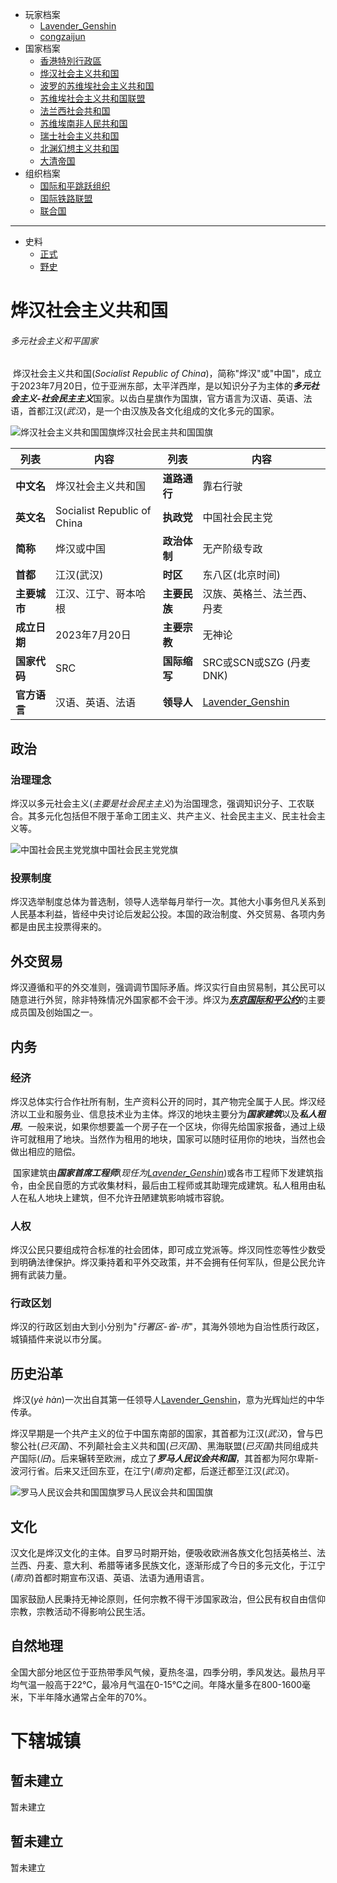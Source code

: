 - 玩家档案
  - [Lavender_Genshin](/档案馆/已归档/人物WIKI/Lavender_Genshin.md)
  - [congzaijun](/档案馆/已归档/人物WIKI/congzaijun.md) 
- 国家档案
  - [香港特別行政區](/档案馆/已归档/国家WIKI/香港特別行政區.md)
  - [烨汉社会主义共和国](/档案馆/已归档/国家WIKI/烨汉社会主义共和国.md)
  - [波罗的苏维埃社会主义共和国](/档案馆/已归档/国家WIKI/波罗的苏维埃社会主义共和国.md)
  - [苏维埃社会主义共和国联盟](/档案馆/已归档/国家WIKI/苏维埃社会主义共和国联盟.md)
  - [法兰西社会共和国](/档案馆/已归档/国家WIKI/法兰西社会共和国.md)
  - [苏维埃南非人民共和国](/档案馆/已归档/国家WIKI/苏维埃南非人民共和国.md)
  - [瑞士社会主义共和国](/档案馆/已归档/国家WIKI/瑞士社会主义共和国.md)
  - [北渊幻想主义共和国](/档案馆/已归档/国家WIKI/北渊幻想主义共和国.md)
  - [大清帝国](/档案馆/已归档/国家WIKI/大清帝国.md)
- 组织档案
  - [国际和平跳跃组织](/档案馆/已归档/同盟组织WIKI/国际和平跳跃组织.md)
  - [国际铁路联盟](/档案馆/已归档/同盟组织WIKI/国际铁路联盟.md)
  - [联合国](/档案馆/已归档/同盟组织WIKI/联合国.md)

---
- 史料
  - [正式](/档案馆/已归档/国家历史/正史.md)
  - [野史](/档案馆/已归档/国家历史/野史.md)

# 烨汉社会主义共和国<!-- {docsify-ignore-all} -->

###### 多元社会主义和平国家

​    烨汉社会主义共和国(*Socialist Republic of China*)，简称"烨汉"或"中国"，成立于2023年7月20日，位于亚洲东部，太平洋西岸，是以知识分子为主体的***多元社会主义-社会民主主义***国家。以齿白星旗作为国旗，官方语言为汉语、英语、法语，首都江汉(*武汉*)，是一个由汉族及各文化组成的文化多元的国家。

![烨汉社会主义共和国国旗](https://img-cdn.yvmou.cn/pigo/202412161818261.png)烨汉社会民主共和国国旗

| 列表         | 内容                        | 列表         | 内容                       |
| ------------ | --------------------------- | ------------ | -------------------------- |
| **中文名**   | 烨汉社会主义共和国          | **道路通行** | 靠右行驶                   |
| **英文名**   | Socialist Republic of China | **执政党**   | 中国社会民主党             |
| **简称**     | 烨汉或中国                  | **政治体制** | 无产阶级专政               |
| **首都**     | 江汉(武汉)                  | **时区**     | 东八区(北京时间)           |
| **主要城市** | 江汉、江宁、哥本哈根        | **主要民族** | 汉族、英格兰、法兰西、丹麦 |
| **成立日期** | 2023年7月20日               | **主要宗教** | 无神论                     |
| **国家代码** | SRC                         | **国际缩写** | SRC或SCN或SZG (丹麦DNK)    |
| **官方语言** | 汉语、英语、法语            | **领导人**   | [Lavender_Genshin]()       |

## 政治

### 治理理念

​    烨汉以多元社会主义(*主要是社会民主主义*)为治国理念，强调知识分子、工农联合。其多元化包括但不限于革命工团主义、共产主义、社会民主主义、民主社会主义等。

![中国社会民主党党旗](https://img-cdn.yvmou.cn/pigo/202412161818218.png)中国社会民主党党旗

### 投票制度

​    烨汉选举制度总体为普选制，领导人选举每月举行一次。其他大小事务但凡关系到人民基本利益，皆经中央讨论后发起公投。本国的政治制度、外交贸易、各项内务都是由民主投票得来的。

## 外交贸易

​    烨汉遵循和平的外交准则，强调调节国际矛盾。烨汉实行自由贸易制，其公民可以随意进行外贸，除非特殊情况外国家都不会干涉。烨汉为[***东京国际和平公约***]()的主要成员国及创始国之一。

## 内务

### 经济

​    烨汉总体实行合作社所有制，生产资料公开的同时，其产物完全属于人民。烨汉经济以工业和服务业、信息技术业为主体。烨汉的地块主要分为***国家建筑***以及***私人租用***。一般来说，如果你想要盖一个房子在一个区块，你得先给国家报备，通过上级许可就租用了地块。当然作为租用的地块，国家可以随时征用你的地块，当然也会做出相应的赔偿。

​    国家建筑由***国家首席工程师***(*现任为*[*Lavender_Genshin*]())或各市工程师下发建筑指令，由全民自愿的方式收集材料，最后由工程师或其助理完成建筑。私人租用由私人在私人地块上建筑，但不允许丑陋建筑影响城市容貌。

### 人权

​    烨汉公民只要组成符合标准的社会团体，即可成立党派等。烨汉同性恋等性少数受到明确法律保护。烨汉秉持着和平外交政策，并不会拥有任何军队，但是公民允许拥有武装力量。

### 行政区划

​    烨汉的行政区划由大到小分别为"*行署区-省-市*"，其海外领地为自治性质行政区，城镇插件来说以市分属。

## 历史沿革

​    烨汉(*yè hàn*)一次出自其第一任领导人[Lavender_Genshin]()，意为光辉灿烂的中华传承。

​    烨汉早期是一个共产主义的位于中国东南部的国家，其首都为江汉(*武汉*)，曾与巴黎公社(*已灭国*)、不列颠社会主义共和国(*已灭国*)、黑海联盟(*已灭国*)共同组成共产国际(*旧*)。后来辗转至欧洲，成立了***罗马人民议会共和国***，其首都为阿尔卑斯-波河行省。后来又迁回东亚，在江宁(*南京*)定都，后遂迁都至江汉(*武汉*)。

![罗马人民议会共和国国旗](https://img-cdn.yvmou.cn/pigo/202412161818256.png)罗马人民议会共和国国旗

## 文化

​    汉文化是烨汉文化的主体。自罗马时期开始，便吸收欧洲各族文化包括英格兰、法兰西、丹麦、意大利、希腊等诸多民族文化，逐渐形成了今日的多元文化，于江宁(*南京*)首都时期宣布汉语、英语、法语为通用语言。

​    国家鼓励人民秉持无神论原则，任何宗教不得干涉国家政治，但公民有权自由信仰宗教，宗教活动不得影响公民生活。

## 自然地理

​    全国大部分地区位于亚热带季风气候，夏热冬温，四季分明，季风发达。最热月平均气温一般高于22℃，最冷月气温在0-15℃之间。年降水量多在800-1600毫米，下半年降水通常占全年的70%。

# 下辖城镇

## 暂未建立

暂未建立

## 暂未建立

暂未建立